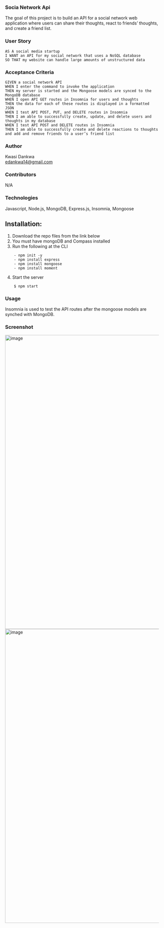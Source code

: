 ### Socia Network Api

The goal of this project is to build an API for a social network web application where users can share their thoughts, react to friends’ thoughts, and create a friend list.

### User Story
```
AS A social media startup
I WANT an API for my social network that uses a NoSQL database
SO THAT my website can handle large amounts of unstructured data
```

### Acceptance Criteria
```
GIVEN a social network API
WHEN I enter the command to invoke the application
THEN my server is started and the Mongoose models are synced to the MongoDB database
WHEN I open API GET routes in Insomnia for users and thoughts
THEN the data for each of these routes is displayed in a formatted JSON
WHEN I test API POST, PUT, and DELETE routes in Insomnia
THEN I am able to successfully create, update, and delete users and thoughts in my database
WHEN I test API POST and DELETE routes in Insomnia
THEN I am able to successfully create and delete reactions to thoughts and add and remove friends to a user’s friend list
```

### Author
Kwasi Dankwa
<br>
edankwa14@gmail.com

### Contributors
N/A

### Technologies
Javascript, Node.js, MongoDB, Express.js, Insomnia, Mongoose

## Installation:  
1. Download the repo files from the link below
2. You must have mongoDB and Compass installed
3. Run the following at the CLI
```
    - npm init -y
    - npm install express
    - npm install mongoose
    - npm install moment
```
4. Start the server
```
    $ npm start
```
### Usage
Insomnia is used to test the API routes after the mongoose models are synched with MongoDB.

### Screenshot
<img width="960" alt="image" src="https://user-images.githubusercontent.com/104780360/178887829-a6d5834b-a7a9-4965-bc4b-e0d53bdf24a1.png">
<br>
<img width="960" alt="image" src="https://user-images.githubusercontent.com/104780360/178888023-707d4cab-42ea-4f8a-9575-2fcd2894857e.png">

